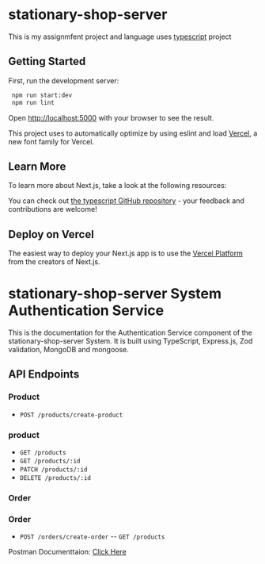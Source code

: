 # stationary-shop-server

This is my assignmfent project and language uses [typescript](https://www.typescriptlang.org/docs/) project

## Getting Started

First, run the development server:

```bash
 npm run start:dev
 npm run lint

```

Open [http://localhost:5000](http://localhost:5000) with your browser to see the result.

This project uses to automatically optimize by using eslint and load [Vercel](https://vercel.com), a new font family for Vercel.

## Learn More

To learn more about Next.js, take a look at the following resources:

You can check out [the typescript GitHub repository](https://github.com/abadathossain/stationery-shop) - your feedback and contributions are welcome!

## Deploy on Vercel

The easiest way to deploy your Next.js app is to use the [Vercel Platform](https://vercel.com/new?utm_medium=default-template&filter=next.js&utm_source=create-next-app&utm_campaign=create-next-app-readme) from the creators of Next.js.

# stationary-shop-server System Authentication Service

This is the documentation for the Authentication Service component of the stationary-shop-server System. It is built using TypeScript, Express.js, Zod validation, MongoDB and mongoose.

## API Endpoints

### Product

- `POST /products/create-product`

### product

- `GET /products`
- `GET /products/:id`
- `PATCH /products/:id`
- `DELETE /products/:id`

### Order

### Order

- `POST /orders/create-order`
  -- `GET /products`

Postman Documenttaion: [Click Here](https://documenter.getpostman.com/view/26682150/2s93zB72V9#acc25f08-de78-478b-809d-837ce239d2b3)

